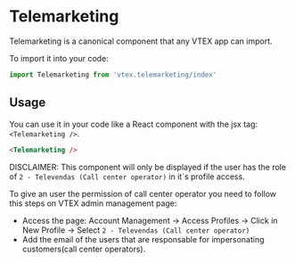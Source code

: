 # Telemarketing
Telemarketing is a canonical component that any VTEX app can import.

To import it into your code: 
```js
import Telemarketing from 'vtex.telemarketing/index'
```

## Usage
You can use it in your code like a React component with the jsx tag: `<Telemarketing />`. 
```html
<Telemarketing />
```

DISCLAIMER: This component will only be displayed if the user has the role of `2 - Televendas (Call center operator)` in it´s profile access.

To give an user the permission of call center operator you need to follow this steps on VTEX admin management page:

- Access the page: Account Management -> Access Profiles -> Click in New Profile -> Select `2 - Televendas (Call center operator)`
- Add the email of the users that are responsable for impersonating customers(call center operators).
